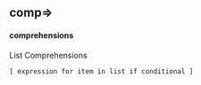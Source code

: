 ## comp=>
#### comprehensions
List Comprehensions
```
[ expression for item in list if conditional ]
```
